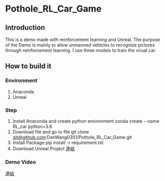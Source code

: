 # Pothole_RL_Car_Game
## Introduction
This is a demo made with reinforcement learning and Unreal. The purpose of the Demo is mainly to allow unmanned vehicles to recognize pictures through reinforcement learning. I use three models to train the virual car.
## How to build it
### Environment 
1. Anaconda
2. Unreal
### Step
1. Install Anaconda and create python environment
		conda create --name RL_car python=3.6
2. Download file and go to file
		git clone git@github.com:DanWang0301/Pothole_RL_Car_Game.git
3. Install Package
		pip install -r requirement.txt
4. Download Unreal Project [連結]()
### Demo Video
[連結](https://youtu.be/javH3K1YNlQ)
